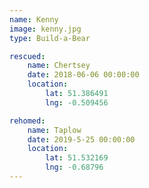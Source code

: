 ```yaml
---
name: Kenny
image: kenny.jpg
type: Build-a-Bear

rescued:
    name: Chertsey
    date: 2018-06-06 00:00:00
    location:
        lat: 51.386491
        lng: -0.509456

rehomed:
    name: Taplow
    date: 2019-5-25 00:00:00
    location:
        lat: 51.532169
        lng: -0.68796
---
```

